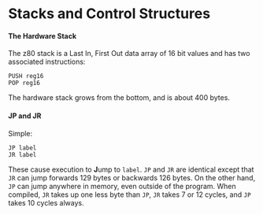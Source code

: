 # Stacks and Control Structures

#### The Hardware Stack

The z80 stack is a Last In, First Out data array of 16 bit values and has two associated instructions:

```
PUSH reg16
POP reg16
```

The hardware stack grows from the bottom, and is about 400 bytes.

#### JP and JR

Simple:

```
JP label
JR label
```

These cause execution to **J**ump to `label`. `JP` and `JR` are identical except that `JR` can jump forwards 129 bytes or backwards 126 bytes. On the other hand, `JP` can jump anywhere in memory, even outside of the program. When compiled, `JR` takes up one less byte than `JP`, `JR` takes 7 or 12 cycles, and `JP` takes 10 cycles always. 